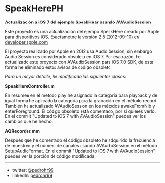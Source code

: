 SpeakHerePH
===========

**Actualización a iOS 7 del ejemplo SpeakHear usando AVAudioSession**

Este proyecto es una actualización del ejempo SpeakHere creado por Apple para dispositivos iOS. Exactametne la versión 2.5 (2012-09-10) en [developer.apple.com](https://developer.apple.com/library/ios/samplecode/SpeakHere/Introduction/Intro.html "SpeakHere Apple project")

El proyecto realizado por Apple en 2012 usa Audio Session, sin embargo Audio Session es considerado obsoleto en iOS 7. Por esa razón, he actualizado este proyecto con  AVAudioSession para iOS 7.0 SDK, de esta forma he eliminado estos avisos de codigo obsoleto.

*Para un mayor detalle, he modificado las siguientes clases:*

**SpeakHereController.m**

En resumen en el metodo play he asignado la categoría para playback y de igual forma he aplicado la categoría para la grabación en el método record. También he actualizado AVAudioSession en los métodos awakeFromNib y enterForeground. El código obsoleto está comentado, por si quieres verlo. En el commit "Updated to iOS 7 with AVAudioSession" puedes ver los cambios que he hecho.

**AQRecorder.mm**

Después que he comentado el código obsoleto he adquirido la frecuencia de muestreo y el número de canales usando AVAudioSession en el método SetupAudioFormat. En el commit "Updated to iOS 7 with AVAudioSession" puedes ver la porción de código modificada.


***

* twitter: [@pedrohr99](https://twitter.com/pedrohr99 "twitter @pedrohr99")
* linkedIn: [pedrohr99](http://www.linkedin.com/in/pedrohr99 "linkedIn pedroh")
